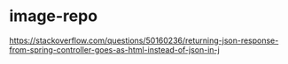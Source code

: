 # image-repo
https://stackoverflow.com/questions/50160236/returning-json-response-from-spring-controller-goes-as-html-instead-of-json-in-j
